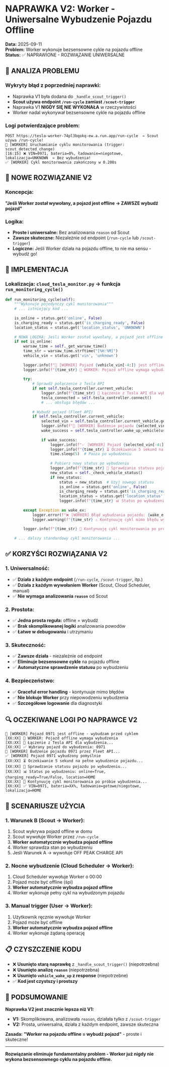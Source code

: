 # NAPRAWKA V2: Worker - Uniwersalne Wybudzenie Pojazdu Offline

**Data:** 2025-09-11  
**Problem:** Worker wykonuje bezsensowne cykle na pojazdu offline  
**Status:** ✅ NAPRAWIONE - ROZWIĄZANIE UNIWERSALNE

## 🚨 **ANALIZA PROBLEMU**

### **Wykryty błąd z poprzedniej naprawki:**
- Naprawka V1 była dodana do `_handle_scout_trigger()` 
- **Scout używa endpoint `/run-cycle` zamiast `/scout-trigger`**
- Naprawka V1 **NIGDY SIĘ NIE WYKONAŁA** w rzeczywistości
- Worker nadal wykonywał bezsensowne cykle na pojazdu offline

### **Logi potwierdzające problem:**
```
POST https://tesla-worker-74pl3bqokq-ew.a.run.app/run-cycle  ← Scout używa /run-cycle!
🔧 [WORKER] Uruchamianie cyklu monitorowania (trigger: scout_detected_change)
[16:15] ❌ VIN=0971, bateria=0%, ładowanie=niegotowe, lokalizacja=UNKNOWN  ← Bez wybudzenia!
✅ [WORKER] Cykl monitorowania zakończony w 0.208s
```

## 🎯 **NOWE ROZWIĄZANIE V2**

### **Koncepcja:**
**"Jeśli Worker został wywołany, a pojazd jest offline → ZAWSZE wybudź pojazd"**

### **Logika:**
- **Proste i uniwersalne:** Bez analizowania `reason` od Scout
- **Zawsze skuteczne:** Niezależnie od endpoint (`/run-cycle` lub `/scout-trigger`)
- **Logiczne:** Jeśli Worker działa na pojazdu offline, to nie ma sensu - wybudź go!

## 🔧 **IMPLEMENTACJA**

### **Lokalizacja:** `cloud_tesla_monitor.py` → funkcja `run_monitoring_cycle()`

```python
def run_monitoring_cycle(self):
    """Wykonuje pojedynczy cykl monitorowania"""
    # ... istniejący kod ...
    
    is_online = status.get('online', False)
    is_charging_ready = status.get('is_charging_ready', False)
    location_status = status.get('location_status', 'UNKNOWN')
    
    # NOWA LOGIKA: Jeśli Worker został wywołany, a pojazd jest offline → wybudź pojazd
    if not is_online:
        warsaw_time = self._get_warsaw_time()
        time_str = warsaw_time.strftime("[%H:%M]")
        vehicle_vin = status.get('vin', 'unknown')
        
        logger.info(f"🔄 [WORKER] Pojazd {vehicle_vin[-4:]} jest offline - wybudzam przed cyklem")
        logger.info(f"{time_str} 🚨 WORKER: Pojazd offline wymaga wybudzenia")
        
        try:
            # Sprawdź połączenie z Tesla API
            if not self.tesla_controller.current_vehicle:
                logger.info(f"{time_str} 🔗 Łączenie z Tesla API dla wybudzenia...")
                tesla_connected = self.tesla_controller.connect()
                # ... obsługa błędów ...
            
            # Wybudź pojazd (Fleet API)
            if self.tesla_controller.current_vehicle:
                selected_vin = self.tesla_controller.current_vehicle.get('vin', 'unknown')
                logger.info(f"🔄 [WORKER] Budzenie pojazdu {selected_vin[-4:]} przez Fleet API...")
                wake_success = self.tesla_controller.wake_up_vehicle(use_proxy=False)
                
                if wake_success:
                    logger.info(f"✅ [WORKER] Pojazd {selected_vin[-4:]} wybudzony pomyślnie")
                    logger.info(f"{time_str} ⏳ Oczekiwanie 5 sekund na pełne wybudzenie pojazdu...")
                    time.sleep(5)  # Pauza po wybudzeniu
                    
                    # Pobierz nowy status po wybudzeniu
                    logger.info(f"{time_str} 🔄 Sprawdzanie statusu pojazdu po wybudzeniu...")
                    new_status = self._check_vehicle_status()
                    if new_status:
                        status = new_status  # Użyj nowego statusu
                        is_online = status.get('online', False)
                        is_charging_ready = status.get('is_charging_ready', False)
                        location_status = status.get('location_status', 'UNKNOWN')
                        logger.info(f"{time_str} 📊 Status po wybudzeniu: online={is_online}, charging_ready={is_charging_ready}, location={location_status}")
                
        except Exception as wake_ex:
            logger.error(f"❌ [WORKER] Błąd wybudzania pojazdu: {wake_ex}")
            logger.warning(f"{time_str} ⚠️ Kontynuuję cykl mimo błędu wybudzenia")
        
        logger.info(f"{time_str} 🚀 Kontynuuję cykl monitorowania po próbie wybudzenia...")
    
    # ... dalszy standardowy cykl monitorowania ...
```

## ✅ **KORZYŚCI ROZWIĄZANIA V2**

### **1. Uniwersalność:**
- ✅ **Działa z każdym endpoint** (`/run-cycle`, `/scout-trigger`, itp.)
- ✅ **Działa z każdym wywołaniem Worker** (Scout, Cloud Scheduler, manual)
- ✅ **Nie wymaga analizowania `reason`** od Scout

### **2. Prostota:**
- ✅ **Jedna prosta reguła:** offline = wybudź
- ✅ **Brak skomplikowanej logiki** analizowania powodów
- ✅ **Łatwe w debugowaniu** i utrzymaniu

### **3. Skuteczność:**
- ✅ **Zawsze działa** - niezależnie od endpoint
- ✅ **Eliminuje bezsensowne cykle** na pojazdu offline
- ✅ **Automatyczne sprawdzenie statusu** po wybudzeniu

### **4. Bezpieczeństwo:**
- ✅ **Graceful error handling** - kontynuuje mimo błędów
- ✅ **Nie blokuje Worker** przy niepowodzeniu wybudzenia
- ✅ **Szczegółowe logowanie** dla diagnostyki

## 🔍 **OCZEKIWANE LOGI PO NAPRAWCE V2**

```
🔄 [WORKER] Pojazd 0971 jest offline - wybudzam przed cyklem
[XX:XX] 🚨 WORKER: Pojazd offline wymaga wybudzenia
[XX:XX] 🔗 Łączenie z Tesla API dla wybudzenia...
[XX:XX] ✅ Wybrany pojazd do wybudzenia: 0971
🔄 [WORKER] Budzenie pojazdu 0971 przez Fleet API...
✅ [WORKER] Pojazd 0971 wybudzony pomyślnie
[XX:XX] ⏳ Oczekiwanie 5 sekund na pełne wybudzenie pojazdu...
[XX:XX] 🔄 Sprawdzanie statusu pojazdu po wybudzeniu...
[XX:XX] 📊 Status po wybudzeniu: online=True, charging_ready=True/False, location=HOME
[XX:XX] 🚀 Kontynuuję cykl monitorowania po próbie wybudzenia...
[XX:XX] ✅ VIN=0971, bateria=XX%, ładowanie=gotowe/niegotowe, lokalizacja=HOME
```

## 🚀 **SCENARIUSZE UŻYCIA**

### **1. Warunek B (Scout → Worker):**
1. Scout wykrywa pojazd offline w domu
2. Scout wywołuje Worker przez `/run-cycle`
3. **Worker automatycznie wybudza pojazd offline**
4. Worker sprawdza stan po wybudzeniu
5. Jeśli Warunek A → wywołuje OFF PEAK CHARGE API

### **2. Nocne wybudzenie (Cloud Scheduler → Worker):**
1. Cloud Scheduler wywołuje Worker o 00:00
2. Pojazd może być offline (śpi)
3. **Worker automatycznie wybudza pojazd offline**
4. Worker wykonuje pełny cykl na wybudzonym pojazdu

### **3. Manual trigger (User → Worker):**
1. Użytkownik ręcznie wywołuje Worker
2. Pojazd może być offline
3. **Worker automatycznie wybudza pojazd offline**
4. Worker wykonuje żądaną operację

## 📋 **CZYSZCZENIE KODU**

- ❌ **Usunięto starą naprawkę** z `_handle_scout_trigger()` (niepotrzebna)
- ❌ **Usunięto analizę `reason`** (niepotrzebna)
- ❌ **Usunięto `vehicle_wake_up` z response** (niepotrzebne)
- ✅ **Kod jest czystszy i prostszy**

## 🎯 **PODSUMOWANIE**

**Naprawka V2 jest znacznie lepsza niż V1:**

- **V1:** Skomplikowana, analizowała `reason`, działała tylko z `/scout-trigger`
- **V2:** Prosta, uniwersalna, działa z każdym endpoint, zawsze skuteczna

**Zasada:** **"Worker na pojazdu offline = wybudź pojazd"** - proste i skuteczne!

---

**Rozwiązanie eliminuje fundamentalny problem - Worker już nigdy nie wykona bezsensownego cyklu na pojazdu offline.** 